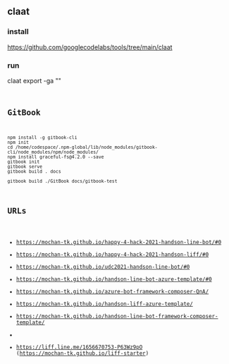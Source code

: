 ## claat 
### install
https://github.com/googlecodelabs/tools/tree/main/claat

### run
claat export -ga "" <code>


## GitBook
```
npm install -g gitbook-cli
npm init
cd /home/codespace/.npm-global/lib/node_modules/gitbook-cli/node_modules/npm/node_modules/
npm install graceful-fs@4.2.0 --save
gitbook init
gitbook serve
gitbook build . docs

gitbook build ./GitBook docs/gitbook-test
```

## URLs

- https://mochan-tk.github.io/happy-4-hack-2021-handson-line-bot/#0  
- https://mochan-tk.github.io/happy-4-hack-2021-handson-liff/#0  
- https://mochan-tk.github.io/udc2021-handson-line-bot/#0  
- https://mochan-tk.github.io/handson-line-bot-azure-template/#0  
- https://mochan-tk.github.io/azure-bot-framework-composer-QnA/
- https://mochan-tk.github.io/handson-liff-azure-template/
- https://mochan-tk.github.io/handson-line-bot-framework-composer-template/
- 
- https://liff.line.me/1656670753-P63Wz9pO (https://mochan-tk.github.io/liff-starter)